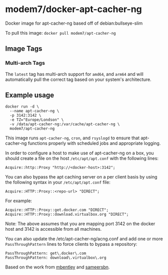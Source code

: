 # modem7/docker-apt-cacher-ng

Docker image for apt-cacher-ng based off of debian:bullseye-slim

To pull this image:
`docker pull modem7/apt-cacher-ng`

## Image Tags

### Multi-arch Tags

The `latest` tag has multi-arch support for `amd64`, and `arm64` and will automatically pull the correct tag based on your system's architecture.

## Example usage

```
docker run -d \
  --name apt-cacher-ng \
  -p 3142:3142 \
  -e TZ="Europe/Londson" \
  -v /data/apt-cacher-ng:/var/cache/apt-cacher-ng \
  modem7/apt-cacher-ng
```

This image runs `apt-cacher-ng`, `cron`, and `rsyslogd` to ensure that apt-cacher-ng functions properly with scheduled jobs and appropriate logging.

In order to configure a host to make use of apt-cacher-ng on a box, you should create a file on the host `/etc/apt/apt.conf` with the following lines:

```
Acquire::http::Proxy "http://<docker-host>:3142";
```

You can also bypass the apt caching server on a per client basis by using the following syntax in your `/etc/apt/apt.conf` file:

```
Acquire::HTTP::Proxy::<repo-url> "DIRECT";
```

For example:

```
Acquire::HTTP::Proxy::get.docker.com "DIRECT";
Acquire::HTTP::Proxy::download.virtualbox.org "DIRECT";
```

Note:  The above assumes that you are mapping port 3142 on the docker host and 3142 is accessible from all machines.

You can also update the /etc/apt-cacher-ng/acng.conf and add one or more `PassThroughPattern` lines to force clients to bypass a repository:

```
PassThroughPattern: get\.docker\.com
PassThroughPattern: download\.virtualbox\.org
```

Based on the work from [mbentley](https://github.com/mbentley/docker-apt-cacher-ng) and [sameersbn](https://github.com/sameersbn/docker-apt-cacher-ng).
